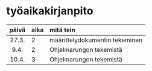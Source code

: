 # työaikakirjanpito

| päivä | aika | mitä tein  |
|:-----:|:----|  :------|
|27.3.| 2 | määrittelydokumentin tekeminen|
|9.4.| 2 | Ohjelmarungon tekemistä|
|10.4.| 3 | Ohjelmarungon tekemistä|
